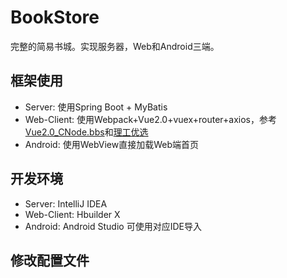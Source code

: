 # BookStore
完整的简易书城。实现服务器，Web和Android三端。

## 框架使用
- Server: 使用Spring Boot + MyBatis
- Web-Client: 使用Webpack+Vue2.0+vuex+router+axios，参考[Vue2.0_CNode.bbs](https://github.com/SD-Gaming/Vue2.0_CNode.bbs)和[理工优选](https://github.com/wongself/bityou)
- Android: 使用WebView直接加载Web端首页

## 开发环境
- Server: IntelliJ IDEA
- Web-Client: Hbuilder X
- Android: Android Studio
可使用对应IDE导入

## 修改配置文件

